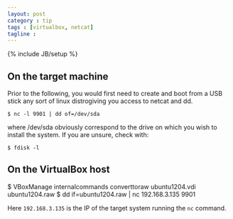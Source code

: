 ```yaml
---
layout: post
category : tip 
tags : [virtualbox, netcat]
tagline :
---
```

{% include JB/setup %}

## On the target machine

Prior to the following, you would first need to create and boot from a USB stick any sort of linux distrogiving you access to netcat and dd.

    $ nc -l 9901 | dd of=/dev/sda

where /dev/sda obvi­ously cor­re­spond to the drive on which you wish to install the sys­tem. If you are unsure, check with:

    $ fdisk -l

## On the VirtualBox host

  $ VBoxManage internalcommands converttoraw ubuntu1204.vdi ubuntu1204.raw
  $ dd if=ubuntu1204.raw | nc 192.168.3.135 9901

Here `192.168.3.135` is the IP of the target system running the `nc` command.
